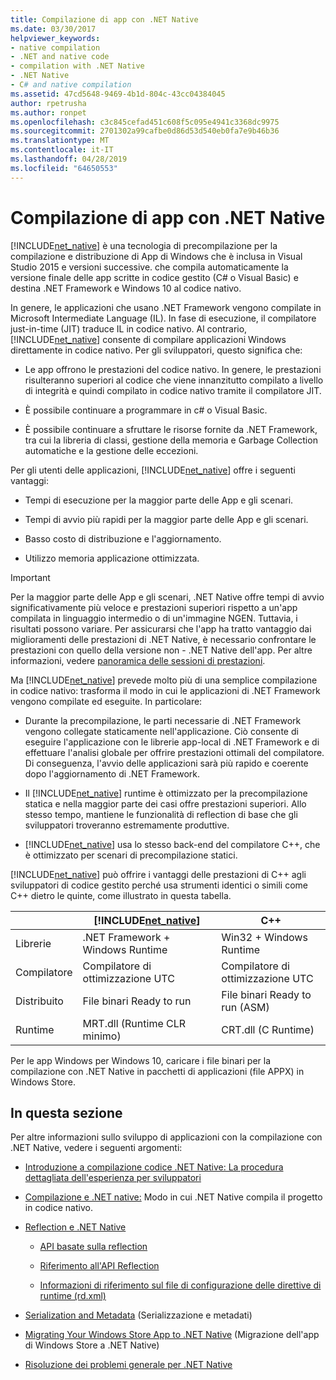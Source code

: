 ```yaml
---
title: Compilazione di app con .NET Native
ms.date: 03/30/2017
helpviewer_keywords:
- native compilation
- .NET and native code
- compilation with .NET Native
- .NET Native
- C# and native compilation
ms.assetid: 47cd5648-9469-4b1d-804c-43cc04384045
author: rpetrusha
ms.author: ronpet
ms.openlocfilehash: c3c845cefad451c608f5c095e4941c3368dc9975
ms.sourcegitcommit: 2701302a99cafbe0d86d53d540eb0fa7e9b46b36
ms.translationtype: MT
ms.contentlocale: it-IT
ms.lasthandoff: 04/28/2019
ms.locfileid: "64650553"
---
```

# <a name="compiling-apps-with-net-native"></a>Compilazione di app con .NET Native
[!INCLUDE[net_native](../../../includes/net-native-md.md)] è una tecnologia di precompilazione per la compilazione e distribuzione di App di Windows che è inclusa in Visual Studio 2015 e versioni successive. che compila automaticamente la versione finale delle app scritte in codice gestito (C# o Visual Basic) e destina .NET Framework e Windows 10 al codice nativo.  
  
 In genere, le applicazioni che usano .NET Framework vengono compilate in Microsoft Intermediate Language (IL). In fase di esecuzione, il compilatore just-in-time (JIT) traduce IL in codice nativo. Al contrario, [!INCLUDE[net_native](../../../includes/net-native-md.md)] consente di compilare applicazioni Windows direttamente in codice nativo. Per gli sviluppatori, questo significa che:  
  
- Le app offrono le prestazioni del codice nativo. In genere, le prestazioni risulteranno superiori al codice che viene innanzitutto compilato a livello di integrità e quindi compilato in codice nativo tramite il compilatore JIT. 
  
- È possibile continuare a programmare in c# o Visual Basic.  
  
- È possibile continuare a sfruttare le risorse fornite da .NET Framework, tra cui la libreria di classi, gestione della memoria e Garbage Collection automatiche e la gestione delle eccezioni.  
  
 Per gli utenti delle applicazioni, [!INCLUDE[net_native](../../../includes/net-native-md.md)] offre i seguenti vantaggi:  
  
- Tempi di esecuzione per la maggior parte delle App e gli scenari.
  
- Tempi di avvio più rapidi per la maggior parte delle App e gli scenari. 
  
- Basso costo di distribuzione e l'aggiornamento.  
  
- Utilizzo memoria applicazione ottimizzata.  

> [!IMPORTANT]
> Per la maggior parte delle App e gli scenari, .NET Native offre tempi di avvio significativamente più veloce e prestazioni superiori rispetto a un'app compilata in linguaggio intermedio o di un'immagine NGEN. Tuttavia, i risultati possono variare. Per assicurarsi che l'app ha tratto vantaggio dai miglioramenti delle prestazioni di .NET Native, è necessario confrontare le prestazioni con quello della versione non - .NET Native dell'app. Per altre informazioni, vedere [panoramica delle sessioni di prestazioni](https://docs.microsoft.com/visualstudio/profiling/performance-session-overview).
 
Ma [!INCLUDE[net_native](../../../includes/net-native-md.md)] prevede molto più di una semplice compilazione in codice nativo: trasforma il modo in cui le applicazioni di .NET Framework vengono compilate ed eseguite. In particolare:  
  
- Durante la precompilazione, le parti necessarie di .NET Framework vengono collegate staticamente nell'applicazione. Ciò consente di eseguire l'applicazione con le librerie app-local di .NET Framework e di effettuare l'analisi globale per offrire prestazioni ottimali del compilatore. Di conseguenza, l'avvio delle applicazioni sarà più rapido e coerente dopo l'aggiornamento di .NET Framework.  
  
- Il [!INCLUDE[net_native](../../../includes/net-native-md.md)] runtime è ottimizzato per la precompilazione statica e nella maggior parte dei casi offre prestazioni superiori. Allo stesso tempo, mantiene le funzionalità di reflection di base che gli sviluppatori troveranno estremamente produttive.  
  
- [!INCLUDE[net_native](../../../includes/net-native-md.md)] usa lo stesso back-end del compilatore C++, che è ottimizzato per scenari di precompilazione statici.  
  
 [!INCLUDE[net_native](../../../includes/net-native-md.md)] può offrire i vantaggi delle prestazioni di C++ agli sviluppatori di codice gestito perché usa strumenti identici o simili come C++ dietro le quinte, come illustrato in questa tabella.  
  
||[!INCLUDE[net_native](../../../includes/net-native-md.md)]|C++|  
|-|----------------------------------------------------------------|-----------|  
|Librerie|.NET Framework + Windows Runtime|Win32 + Windows Runtime|  
|Compilatore|Compilatore di ottimizzazione UTC|Compilatore di ottimizzazione UTC|  
|Distribuito|File binari Ready to run|File binari Ready to run (ASM)|  
|Runtime|MRT.dll (Runtime CLR minimo)|CRT.dll (C Runtime)|  
  
 Per le app Windows per Windows 10, caricare i file binari per la compilazione con .NET Native in pacchetti di applicazioni (file APPX) in Windows Store.  
  
## <a name="in-this-section"></a>In questa sezione  
 Per altre informazioni sullo sviluppo di applicazioni con la compilazione con .NET Native, vedere i seguenti argomenti:  
  
- [Introduzione a compilazione codice .NET Native: La procedura dettagliata dell'esperienza per sviluppatori](../../../docs/framework/net-native/getting-started-with-net-native.md)  
  
- [Compilazione e .NET native:](../../../docs/framework/net-native/net-native-and-compilation.md) Modo in cui .NET Native compila il progetto in codice nativo.  
  
- [Reflection e .NET Native](../../../docs/framework/net-native/reflection-and-net-native.md)  
  
    - [API basate sulla reflection](../../../docs/framework/net-native/apis-that-rely-on-reflection.md)  
  
    - [Riferimento all'API Reflection](../../../docs/framework/net-native/net-native-reflection-api-reference.md)  
  
    - [Informazioni di riferimento sul file di configurazione delle direttive di runtime (rd.xml)](../../../docs/framework/net-native/runtime-directives-rd-xml-configuration-file-reference.md)  
  
- [Serialization and Metadata](../../../docs/framework/net-native/serialization-and-metadata.md) (Serializzazione e metadati)  
  
- [Migrating Your Windows Store App to .NET Native](../../../docs/framework/net-native/migrating-your-windows-store-app-to-net-native.md) (Migrazione dell'app di Windows Store a .NET Native)  
  
- [Risoluzione dei problemi generale per .NET Native](../../../docs/framework/net-native/net-native-general-troubleshooting.md)
